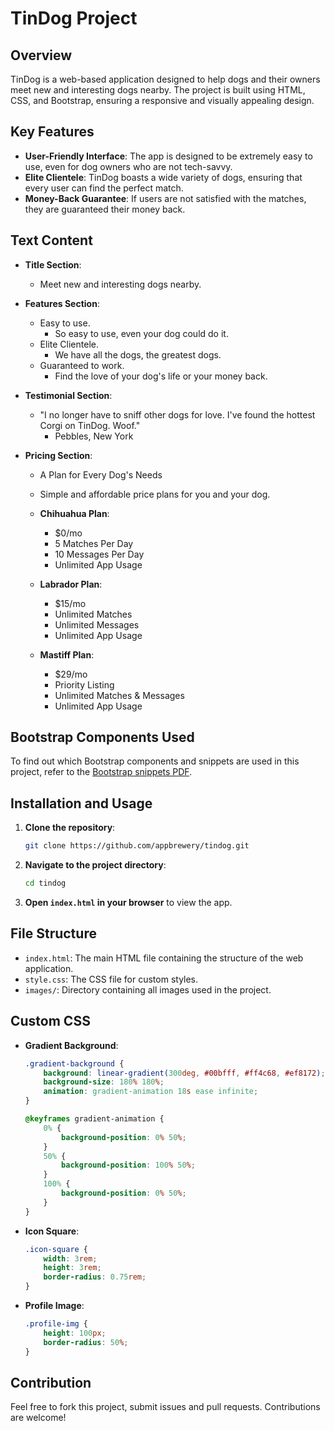 # TinDog Project

## Overview
TinDog is a web-based application designed to help dogs and their owners meet new and interesting dogs nearby. The project is built using HTML, CSS, and Bootstrap, ensuring a responsive and visually appealing design. 

## Key Features
- **User-Friendly Interface**: The app is designed to be extremely easy to use, even for dog owners who are not tech-savvy.
- **Elite Clientele**: TinDog boasts a wide variety of dogs, ensuring that every user can find the perfect match.
- **Money-Back Guarantee**: If users are not satisfied with the matches, they are guaranteed their money back.

## Text Content
- **Title Section**: 
  - Meet new and interesting dogs nearby.

- **Features Section**:
  - Easy to use.
    - So easy to use, even your dog could do it.
  - Elite Clientele.
    - We have all the dogs, the greatest dogs.
  - Guaranteed to work.
    - Find the love of your dog's life or your money back.

- **Testimonial Section**:
  - "I no longer have to sniff other dogs for love. I've found the hottest Corgi on TinDog. Woof."
    - Pebbles, New York

- **Pricing Section**:
  - A Plan for Every Dog's Needs
  - Simple and affordable price plans for you and your dog.

  - **Chihuahua Plan**:
    - $0/mo
    - 5 Matches Per Day
    - 10 Messages Per Day
    - Unlimited App Usage

  - **Labrador Plan**:
    - $15/mo
    - Unlimited Matches
    - Unlimited Messages
    - Unlimited App Usage

  - **Mastiff Plan**:
    - $29/mo
    - Priority Listing
    - Unlimited Matches & Messages
    - Unlimited App Usage

## Bootstrap Components Used
To find out which Bootstrap components and snippets are used in this project, refer to the [Bootstrap snippets PDF](https://github.com/appbrewery/tindog/blob/main/Bootstrap-snippets.pdf).

## Installation and Usage
1. **Clone the repository**:
    ```bash
    git clone https://github.com/appbrewery/tindog.git
    ```
2. **Navigate to the project directory**:
    ```bash
    cd tindog
    ```
3. **Open `index.html` in your browser** to view the app.

## File Structure
- `index.html`: The main HTML file containing the structure of the web application.
- `style.css`: The CSS file for custom styles.
- `images/`: Directory containing all images used in the project.

## Custom CSS
- **Gradient Background**:
  ```css
  .gradient-background {
      background: linear-gradient(300deg, #00bfff, #ff4c68, #ef8172);
      background-size: 180% 180%;
      animation: gradient-animation 18s ease infinite;
  }
  
  @keyframes gradient-animation {
      0% {
          background-position: 0% 50%;
      }
      50% {
          background-position: 100% 50%;
      }
      100% {
          background-position: 0% 50%;
      }
  }
  ```

- **Icon Square**:
  ```css
  .icon-square {
      width: 3rem;
      height: 3rem;
      border-radius: 0.75rem;
  }
  ```

- **Profile Image**:
  ```css
  .profile-img {
      height: 100px;
      border-radius: 50%;
  }
  ```

## Contribution
Feel free to fork this project, submit issues and pull requests. Contributions are welcome!


